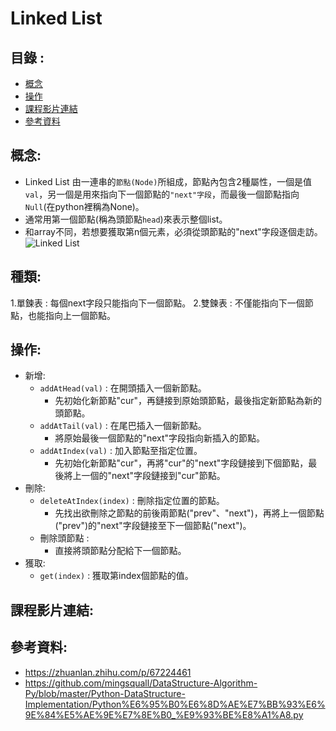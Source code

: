 Linked List
===========

目錄 :
----
* [概念](#概念)
* [操作](#操作)
* [課程影片連結](#課程影片連結)
* [參考資料](#參考資料)


概念:
----------
* Linked List 由一連串的`節點(Node)`所組成，節點內包含2種屬性，一個是值`val`，另一個是用來指向下一個節點的`"next"字段`，而最後一個節點指向`Null`(在python裡稱為None)。
* 通常用第一個節點(稱為頭節點`head`)來表示整個list。
* 和array不同，若想要獲取第n個元素，必須從頭節點的"next"字段逐個走訪。
![Linked List](https://www.educative.io/api/edpresso/shot/5077575695073280/image/5192456339456000)

種類:
----
1.單鍊表 : 每個next字段只能指向下一個節點。
2.雙鍊表 : 不僅能指向下一個節點，也能指向上一個節點。 

操作:
-----
* 新增:
  * `addAtHead(val)` : 在開頭插入一個新節點。
    * 先初始化新節點"cur"，再鏈接到原始頭節點，最後指定新節點為新的頭節點。
  * `addAtTail(val)` : 在尾巴插入一個新節點。 
    * 將原始最後一個節點的"next"字段指向新插入的節點。
  * `addAtIndex(val)` : 加入節點至指定位置。
    * 先初始化新節點"cur"，再將"cur"的"next"字段鏈接到下個節點，最後將上一個的"next"字段鏈接到"cur"節點。
* 刪除:
  * `deleteAtIndex(index)` : 刪除指定位置的節點。
    * 先找出欲刪除之節點的前後兩節點("prev"、"next")，再將上一個節點("prev")的"next"字段鏈接至下一個節點("next")。
  * 刪除頭節點 :
    * 直接將頭節點分配給下一個節點。
* 獲取:
  * `get(index)` : 獲取第index個節點的值。
  
課程影片連結:
----

參考資料:
--------
* https://zhuanlan.zhihu.com/p/67224461
* https://github.com/mingsquall/DataStructure-Algorithm-Py/blob/master/Python-DataStructure-Implementation/Python%E6%95%B0%E6%8D%AE%E7%BB%93%E6%9E%84%E5%AE%9E%E7%8E%B0_%E9%93%BE%E8%A1%A8.py
